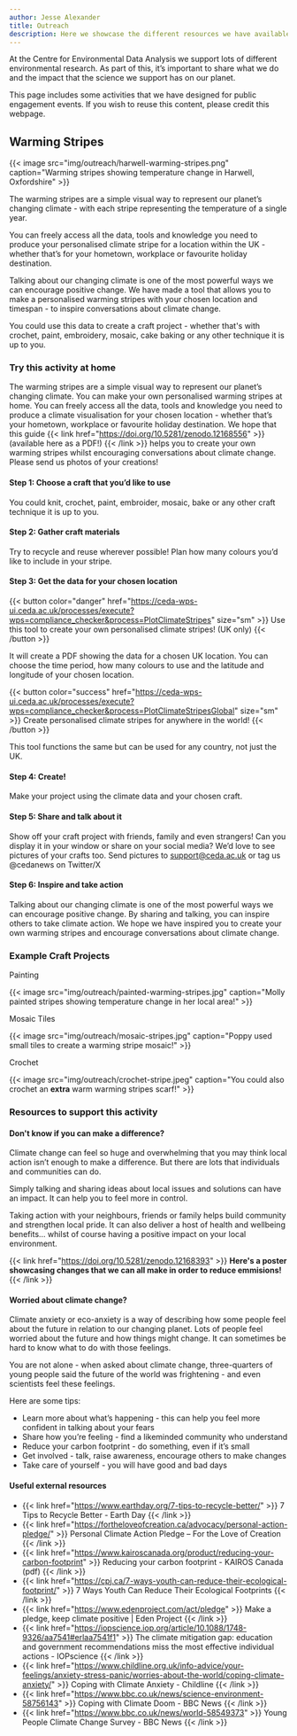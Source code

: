 ```yaml
---
author: Jesse Alexander
title: Outreach 
description: Here we showcase the different resources we have available!
---
```


At the Centre for Environmental Data Analysis we support lots of different environmental research. As part of this, it’s important to share what we do and the impact that the science we support has on our planet.

This page includes some activities that we have designed for public engagement events. If you wish to reuse this content, please credit this webpage.

## Warming Stripes

{{< image src="img/outreach/harwell-warming-stripes.png" caption="Warming stripes showing temperature change in Harwell, Oxfordshire" >}}

The warming stripes are a simple visual way to represent our planet’s changing climate - with each stripe representing the temperature of a single year.

You can freely access all the data, tools and knowledge you need to produce your personalised climate stripe for a location within the UK - whether that’s for your hometown, workplace or favourite holiday destination.

Talking about our changing climate is one of the most powerful ways we can encourage positive change. We have made a tool that allows you to make a personalised warming stripes with your chosen location and timespan - to inspire conversations about climate change.

You could use this data to create a craft project - whether that's with crochet, paint, embroidery, mosaic, cake baking or any other technique it is up to you.

### Try this activity at home

The warming stripes are a simple visual way to represent our planet’s changing climate. You can make your own personalised warming stripes at home.
You can freely access all the data, tools and knowledge you need to produce a climate visualisation for your chosen location - whether that’s your hometown, workplace or favourite holiday destination.
We hope that this guide {{< link href="https://doi.org/10.5281/zenodo.12168556" >}} (available here as a PDF!) {{< /link >}} helps you to create your own warming stripes whilst encouraging conversations about climate change. Please send us photos of your creations!

#### Step 1: Choose a craft that you’d like to use

You could knit, crochet, paint, embroider, mosaic, bake or any other craft technique it is up to you.

#### Step 2: Gather craft materials

Try to recycle and reuse wherever possible! Plan how many colours you’d like to include in your stripe.

#### Step 3: Get the data for your chosen location

{{< button color="danger" href="https://ceda-wps-ui.ceda.ac.uk/processes/execute?wps=compliance_checker&process=PlotClimateStripes" size="sm" >}} Use this tool to create your own personalised climate stripes! (UK only) {{< /button >}}

It will create a PDF showing the data for a chosen UK location. You can choose the time period, how many colours to use and the latitude and longitude of your chosen location.

{{< button color="success" href="https://ceda-wps-ui.ceda.ac.uk/processes/execute?wps=compliance_checker&process=PlotClimateStripesGlobal" size="sm" >}} Create personalised climate stripes for anywhere in the world! {{< /button >}}

This tool functions the same but can be used for any country, not just the UK.

#### Step 4: Create!

Make your project using the climate data and your chosen craft.

#### Step 5: Share and talk about it

Show off your craft project with friends, family and even strangers! Can you display it in your window or share on your social media? We’d love to see pictures of your crafts too.
Send pictures to support@ceda.ac.uk or tag us @cedanews on Twitter/X

#### Step 6: Inspire and take action

Talking about our changing climate is one of the most powerful ways we can encourage positive change. By sharing and talking, you can inspire others to take climate action.
We hope we have inspired you to create your own warming stripes and encourage conversations about climate change.

### Example Craft Projects

Painting

{{< image src="img/outreach/painted-warming-stripes.jpg" caption="Molly painted stripes showing temperature change in her local area!" >}}

Mosaic Tiles

{{< image src="img/outreach/mosaic-stripes.jpg" caption="Poppy used small tiles to create a warming stripe mosaic!" >}}

Crochet

{{< image src="img/outreach/crochet-stripe.jpeg" caption="You could also crochet an **extra** warm warming stripes scarf!" >}}

### Resources to support this activity

#### Don't know if you can make a difference?

Climate change can feel so huge and overwhelming that you may think local action isn’t enough to make a difference. But there are lots that individuals and communities can do.

Simply talking and sharing ideas about local issues and solutions can have an impact. It can help you to feel more in control.

Taking action with your neighbours, friends or family helps build community and strengthen local pride. It can also deliver a host of health and wellbeing benefits… whilst of course having a positive impact on your local environment.

{{< link href="https://doi.org/10.5281/zenodo.12168393" >}} **Here's a poster showcasing changes that we can all make in order to reduce emmisions!** {{< /link >}}

#### Worried about climate change?

Climate anxiety or eco-anxiety is a way of describing how some people feel about the future in relation to our changing planet. Lots of people feel worried about the future and how things might change. It can sometimes be hard to know what to do with those feelings.

You are not alone - when asked about climate change, three-quarters of young people said the future of the world was frightening - and even scientists feel these feelings.

Here are some tips:

- Learn more about what’s happening - this can help you feel more confident in talking about your fears
- Share how you’re feeling - find a likeminded community who understand
- Reduce your carbon footprint - do something, even if it’s small
- Get involved - talk, raise awareness, encourage others to make changes
- Take care of yourself - you will have good and bad days

#### Useful external resources

- {{< link href="https://www.earthday.org/7-tips-to-recycle-better/" >}} 7 Tips to Recycle Better - Earth Day {{< /link >}}
- {{< link href="https://fortheloveofcreation.ca/advocacy/personal-action-pledge/" >}} Personal Climate Action Pledge – For the Love of Creation {{< /link >}}
- {{< link href="https://www.kairoscanada.org/product/reducing-your-carbon-footprint" >}} Reducing your carbon footprint - KAIROS Canada (pdf) {{< /link >}}
- {{< link href="https://cpj.ca/7-ways-youth-can-reduce-their-ecological-footprint/" >}} 7 Ways Youth Can Reduce Their Ecological Footprints {{< /link >}}
- {{< link href="https://www.edenproject.com/act/pledge" >}} Make a pledge, keep climate positive | Eden Project {{< /link >}}
- {{< link href="https://iopscience.iop.org/article/10.1088/1748-9326/aa7541#erlaa7541f1" >}} The climate mitigation gap: education and government recommendations miss the most effective individual actions - IOPscience {{< /link >}}
- {{< link href="https://www.childline.org.uk/info-advice/your-feelings/anxiety-stress-panic/worries-about-the-world/coping-climate-anxiety/" >}} Coping with Climate Anxiety - Childline {{< /link >}}
- {{< link href="https://www.bbc.co.uk/news/science-environment-58756143" >}} Coping with Climate Doom - BBC News {{< /link >}}
- {{< link href="https://www.bbc.co.uk/news/world-58549373" >}} Young People Climate Change Survey - BBC News {{< /link >}}
